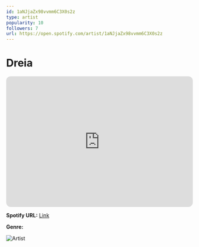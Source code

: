```yaml
---
id: 1aNJjaZx98vvmm6C3X0s2z
type: artist
popularity: 10
followers: 7
url: https://open.spotify.com/artist/1aNJjaZx98vvmm6C3X0s2z
---
```

# Dreia

<iframe style="border-radius:12px" src="https://open.spotify.com/embed/artist/1aNJjaZx98vvmm6C3X0s2z" width="100%" height="352" frameBorder="0" allowfullscreen="" allow="autoplay; clipboard-write; encrypted-media; fullscreen; picture-in-picture" loading="lazy"></iframe>

**Spotify URL:** [Link](https://open.spotify.com/artist/1aNJjaZx98vvmm6C3X0s2z)

**Genre:** 

![Artist](https://i.scdn.co/image/ab67616d0000b273f8636dbf1e5f7ac6040e78d1)

